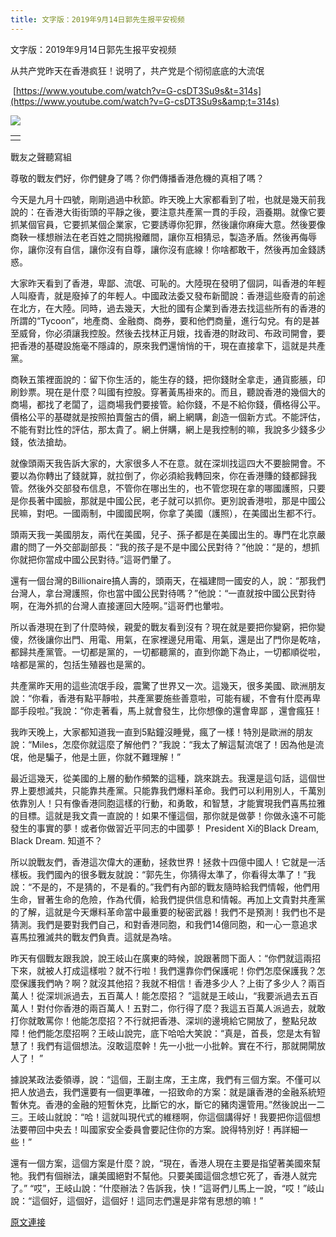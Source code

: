 ```yaml
---
title: 文字版：2019年9月14日郭先生报平安视频
---
```


文字版：2019年9月14日郭先生报平安视频

从共产党昨天在香港疯狂！说明了，共产党是个彻彻底底的大流氓

 [https://www.youtube.com/watch?v=G-csDT3Su9s&t=314s](https://www.youtube.com/watch?v=G-csDT3Su9s&amp;t=314s)




[![](https://1.bp.blogspot.com/-kl-LxmDG4R8/XX4MO5SeRkI/AAAAAAAACAs/Ho42U40XuPkt5k9tzfUByEtro6evcCUewCLcBGAsYHQ/s400/111.PNG)](https://1.bp.blogspot.com/-kl-LxmDG4R8/XX4MO5SeRkI/AAAAAAAACAs/Ho42U40XuPkt5k9tzfUByEtro6evcCUewCLcBGAsYHQ/s1600/111.PNG)

 

|  |
| --- |
|  |  |


戰友之聲聽寫組




尊敬的戰友們好，你們健身了嗎？你們傳播香港危機的真相了嗎？




今天是九月十四號，剛剛過過中秋節。昨天晚上大家都看到了啦，也就是幾天前我說的：在香港大街街頭的平靜之後，要注意共產黨一貫的手段，涵養期。就像它要抓某個官員，它要抓某個企業家，它要誘導你犯罪，然後讓你麻痺大意。然後要像商鞅一樣想辦法在老百姓之間挑撥離間，讓你互相猜忌，製造矛盾。然後再侮辱你，讓你沒有自信，讓你沒有自尊，讓你沒有底線！你啥都敢干，然後再加金錢誘惑。




大家昨天看到了香港，卑鄙、流氓、可恥的。大陸現在發明了個詞，叫香港的年輕人叫廢青，就是廢掉了的年輕人。中國政法委又發布新聞說：香港這些廢青的前途在北方，在大陸。同時，過去幾天，大批的國有企業到香港去找這些所有的香港的所謂的“Tycoon”，地產商、金融商、商券，要和他們商量，進行勾兌。有的是甚至威脅，你必須讓我控股。然後去找林正月娥，找香港的財政司、布政司開會，要把香港的基礎設施毫不隱諱的，原來我們還悄悄的干，現在直接拿下，這就是共產黨。




商鞅五策裡面說的：留下你生活的，能生存的錢，把你錢財全拿走，通貨膨脹，印刷鈔票。現在是什麼？叫國有控股。穿著黃馬褂來的。而且，聽說香港的幾個大的商場，都找了老闆了，這商場我們要接管。給你錢，不是不給你錢，價格得公平。價格公平的基礎就是按照拍賣盤古的價，網上網購，創造一個新方式。不能評估，不能有對比性的評估，那太貴了。網上併購，網上是我控制的嘛，我說多少錢多少錢，依法搶劫。




就像頭兩天我告訴大家的，大家很多人不在意。就在深圳找這四大不要臉開會。不要以為你轉出了錢就算，就拉倒了，你必須給我轉回來，你在香港賺的錢都歸我管。然後外交部發布信息，不管你在哪出生的，也不管您現在拿的哪國護照，只要是你長著中國臉，那就是中國公民，老子就可以抓你。更別說香港啦，那是中國公民嘛，對吧。一國兩制，中國國民啊，你拿了美國（護照），在美國出生都不行。




頭兩天我一美國朋友，兩代在美國，兒子、孫子都是在美國出生的。專門在北京嚴肅的問了一外交部副部長：“我的孩子是不是中國公民對待？”他說：“是的，想抓你就把你當成中國公民對待。”這哥們暈了。




還有一個台灣的Billionaire搞人壽的，頭兩天，在福建問一國安的人，說：“那我們台灣人，拿台灣護照，你也當中國公民對待嗎？”他說：“一直就按中國公民對待啊，在海外抓的台灣人直接運回大陸啊。”這哥們也暈啦。




所以香港現在到了什麼時候，親愛的戰友看到沒有？現在就是要把你變窮，把你變傻，然後讓你出門、用電、用氣，在家裡邊兒用電、用氣，還是出了門你是乾啥，都歸共產黨管。一切都是黨的，一切都聽黨的，直到你跪下為止，一切都順從啦，啥都是黨的，包括生殖器也是黨的。




共產黨昨天用的這些流氓手段，震驚了世界又一次。這幾天，很多美國、歐洲朋友說：“你看，香港有點平靜啦，共產黨要施些善意啦，可能有緩，不會有什麼再卑鄙手段啦。”我說：“你走著看，馬上就會發生，比你想像的還會卑鄙 ，還會瘋狂！




我昨天晚上，大家都知道我一直到5點鐘沒睡覺，瘋了一樣！特別是歐洲的朋友說：“Miles，怎麼你就這麼了解他們？”我說：“我太了解這幫流氓了！因為他是流氓，他是騙子，他是土匪，你就不難理解！”




最近這幾天，從美國的上層的動作頻繁的這種，跳來跳去。我還是這句話，這個世界上要想滅共，只能靠共產黨。只能靠我們爆料革命。我們可以利用別人，千萬別依靠別人！只有像香港同胞這樣的行動，和勇敢，和智慧，才能實現我們喜馬拉雅的目標。這就是我文貴一直說的！如果不懂這個，那你就是做夢！你做永遠不可能發生的事實的夢！或者你做習近平同志的中國夢！ President Xi的Black Dream, Black Dream. 知道不？




所以說戰友們，香港這次偉大的運動，拯救世界！拯救十四億中國人！它就是一活樣板。我們國內的很多戰友就說：“郭先生，你猜得太準了，你看得太準了！”我說：“不是的，不是猜的，不是看的。”我們有內部的戰友隨時給我們情報，他們用生命，冒著生命的危險，作為代價，給我們提供信息和情報。再加上文貴對共產黨的了解，這就是今天爆料革命當中最重要的秘密武器！我們不是預測！我們也不是猜測。我們是要對我們自己，和對香港同胞，和我們14億同胞，和一心一意追求喜馬拉雅滅共的戰友們負責。這就是為啥。




昨天有個戰友跟我說，說王岐山在廣東的時候，說跟著問下面人：“你們就這兩招下來，就被人打成這樣啦？就不行啦！我們還靠你們保護呢！你們怎麼保護我？怎麼保護我們吶？啊？就沒其他招？我就不相信！香港多少人？上街了多少人？兩百萬人！從深圳派過去，五百萬人！能怎麼招？ ”這就是王岐山，“我要派過去五百萬人！對付你香港的兩百萬人！五對二，你行得了麼？我這五百萬人派過去，就敢打你就敢罵你！他能怎麼招？不行就把香港、深圳的邊境給它開放了，整點兒故障！他們能怎麼招啊？王岐山說完，底下哈哈大笑說：“真是，首長，您是太有智慧了！我們有這個想法。沒敢這麼幹！先一小批一小批幹。實在不行，那就開閘放人了！ ”




據說某政法委領導，說：“這個，王副主席，王主席，我們有三個方案。不僅可以把人放過去，我們還要有一個更準確，一招致命的方案：就是讓香港的金融系統短暫休克。香港的金融的短暫休克，比斷它的水，斷它的豬肉還管用。”然後說出一二三。王岐山就說：“哈！這就叫現代式的維穩啊，你這個講得好！我要把你這個想法要帶回中央去！叫國家安全委員會要記住你的方案。說得特別好！再詳細一些！”




還有一個方案，這個方案是什麼？說，“現在，香港人現在主要是指望著美國來幫牠。我們有個辦法，讓美國絕對不幫他。只要美國這個念想它死了，香港人就完了。” “哎”，王岐山說：“什麼辦法？告訴我，快！”這哥們儿馬上一說，“哎！”岐山說：“這個好，這個好，這個好！這同志們還是非常有思想的嘛！”

[原文連接](http://littleantvoice.blogspot.com/2019/09/2019914.html)